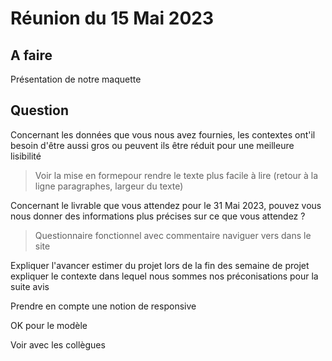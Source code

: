 # Réunion du 15 Mai 2023

## A faire

Présentation de notre maquette

## Question

Concernant les données que vous nous avez fournies, les contextes ont'il besoin d'être aussi gros ou peuvent ils être réduit pour une meilleure lisibilité
> Voir la mise en formepour rendre le texte plus facile à lire (retour à la ligne paragraphes, largeur du texte)

Concernant le livrable que vous attendez pour le 31 Mai 2023, pouvez vous nous donner des informations plus précises sur ce que vous attendez ?
> Questionnaire fonctionnel
avec commentaire 
naviguer vers dans le site 

Expliquer l'avancer estimer du projet lors de la fin des semaine de projet
expliquer le contexte dans lequel nous sommes
nos préconisations pour la suite
avis


Prendre en compte une notion de responsive

OK pour le modèle

Voir avec les collègues